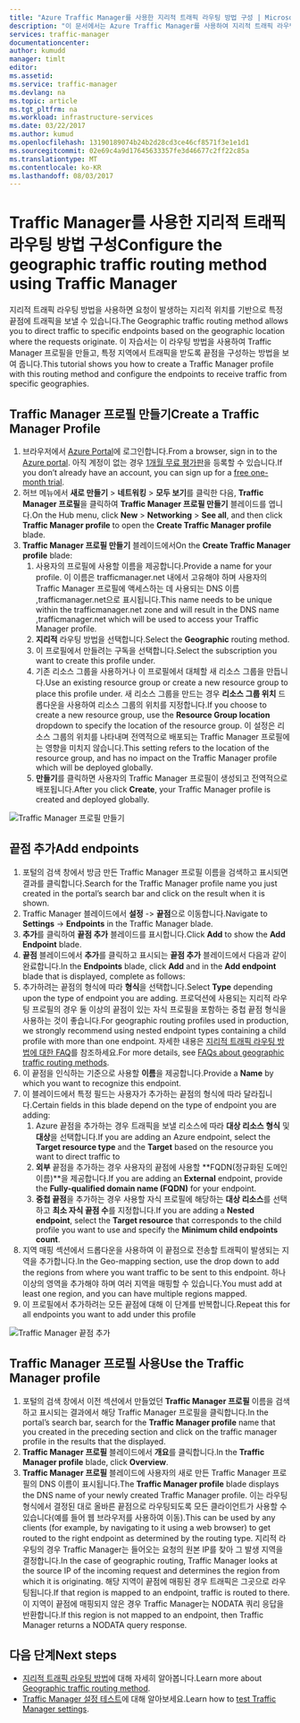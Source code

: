 ```yaml
---
title: "Azure Traffic Manager를 사용한 지리적 트래픽 라우팅 방법 구성 | Microsoft Docs"
description: "이 문서에서는 Azure Traffic Manager를 사용하여 지리적 트래픽 라우팅 방법을 구성하는 방법을 설명합니다."
services: traffic-manager
documentationcenter: 
author: kumudd
manager: timlt
editor: 
ms.assetid: 
ms.service: traffic-manager
ms.devlang: na
ms.topic: article
ms.tgt_pltfrm: na
ms.workload: infrastructure-services
ms.date: 03/22/2017
ms.author: kumud
ms.openlocfilehash: 13190189074b24b2d28cd3ce46cf8571f3e1e1d1
ms.sourcegitcommit: 02e69c4a9d17645633357fe3d46677c2ff22c85a
ms.translationtype: MT
ms.contentlocale: ko-KR
ms.lasthandoff: 08/03/2017
---
```

# <a name="configure-the-geographic-traffic-routing-method-using-traffic-manager"></a><span data-ttu-id="2707d-103">Traffic Manager를 사용한 지리적 트래픽 라우팅 방법 구성</span><span class="sxs-lookup"><span data-stu-id="2707d-103">Configure the geographic traffic routing method using Traffic Manager</span></span>

<span data-ttu-id="2707d-104">지리적 트래픽 라우팅 방법을 사용하면 요청이 발생하는 지리적 위치를 기반으로 특정 끝점에 트래픽을 보낼 수 있습니다.</span><span class="sxs-lookup"><span data-stu-id="2707d-104">The Geographic traffic routing method allows you to direct traffic to specific endpoints based on the geographic location where the requests originate.</span></span> <span data-ttu-id="2707d-105">이 자습서는 이 라우팅 방법을 사용하여 Traffic Manager 프로필을 만들고, 특정 지역에서 트래픽을 받도록 끝점을 구성하는 방법을 보여 줍니다.</span><span class="sxs-lookup"><span data-stu-id="2707d-105">This tutorial shows you how to create a Traffic Manager profile with this routing method and configure the endpoints to receive traffic from specific geographies.</span></span>

## <a name="create-a-traffic-manager-profile"></a><span data-ttu-id="2707d-106">Traffic Manager 프로필 만들기</span><span class="sxs-lookup"><span data-stu-id="2707d-106">Create a Traffic Manager Profile</span></span>

1. <span data-ttu-id="2707d-107">브라우저에서 [Azure Portal](http://portal.azure.com)에 로그인합니다.</span><span class="sxs-lookup"><span data-stu-id="2707d-107">From a browser, sign in to the [Azure portal](http://portal.azure.com).</span></span> <span data-ttu-id="2707d-108">아직 계정이 없는 경우 [1개월 무료 평가판](https://azure.microsoft.com/free/)을 등록할 수 있습니다.</span><span class="sxs-lookup"><span data-stu-id="2707d-108">If you don’t already have an account, you can sign up for a [free one-month trial](https://azure.microsoft.com/free/).</span></span>
2. <span data-ttu-id="2707d-109">허브 메뉴에서 **새로 만들기** > **네트워킹** > **모두 보기**를 클릭한 다음, **Traffic Manager 프로필**을 클릭하여 **Traffic Manager 프로필 만들기** 블레이드를 엽니다.</span><span class="sxs-lookup"><span data-stu-id="2707d-109">On the Hub menu, click **New** > **Networking** > **See all**, and then click **Traffic Manager profile** to open the **Create Traffic Manager profile** blade.</span></span>
3. <span data-ttu-id="2707d-110">**Traffic Manager 프로필 만들기** 블레이드에서</span><span class="sxs-lookup"><span data-stu-id="2707d-110">On the **Create Traffic Manager profile** blade:</span></span>
    1. <span data-ttu-id="2707d-111">사용자의 프로필에 사용할 이름을 제공합니다.</span><span class="sxs-lookup"><span data-stu-id="2707d-111">Provide a name for your profile.</span></span> <span data-ttu-id="2707d-112">이 이름은 trafficmanager.net 내에서 고유해야 하며 사용자의 Traffic Manager 프로필에 액세스하는 데 사용되는 DNS 이름 <profilename>,trafficmanager.net으로 표시됩니다.</span><span class="sxs-lookup"><span data-stu-id="2707d-112">This name needs to be unique within the trafficmanager.net zone and will result in the DNS name <profilename>,trafficmanager.net which will be used to access your Traffic Manager profile.</span></span>
    2. <span data-ttu-id="2707d-113">**지리적** 라우팅 방법을 선택합니다.</span><span class="sxs-lookup"><span data-stu-id="2707d-113">Select the **Geographic** routing method.</span></span>
    3. <span data-ttu-id="2707d-114">이 프로필에서 만들려는 구독을 선택합니다.</span><span class="sxs-lookup"><span data-stu-id="2707d-114">Select the subscription you want to create this profile under.</span></span>
    4. <span data-ttu-id="2707d-115">기존 리소스 그룹을 사용하거나 이 프로필에서 대체할 새 리소스 그룹을 만듭니다.</span><span class="sxs-lookup"><span data-stu-id="2707d-115">Use an existing resource group or create a new resource group to place this profile under.</span></span> <span data-ttu-id="2707d-116">새 리소스 그룹을 만드는 경우 **리소스 그룹 위치** 드롭다운을 사용하여 리소스 그룹의 위치를 지정합니다.</span><span class="sxs-lookup"><span data-stu-id="2707d-116">If you choose to create a new resource group, use the **Resource Group location** dropdown to specify the location of the resource group.</span></span> <span data-ttu-id="2707d-117">이 설정은 리소스 그룹의 위치를 나타내며 전역적으로 배포되는 Traffic Manager 프로필에는 영향을 미치지 않습니다.</span><span class="sxs-lookup"><span data-stu-id="2707d-117">This setting refers to the location of the resource group, and has no impact on the Traffic Manager profile which will be deployed globally.</span></span>
    5. <span data-ttu-id="2707d-118">**만들기**를 클릭하면 사용자의 Traffic Manager 프로필이 생성되고 전역적으로 배포됩니다.</span><span class="sxs-lookup"><span data-stu-id="2707d-118">After you click **Create**, your Traffic Manager profile is created and deployed globally.</span></span>

![Traffic Manager 프로필 만들기](./media/traffic-manager-geographic-routing-method/create-traffic-manager-profile.png)

## <a name="add-endpoints"></a><span data-ttu-id="2707d-120">끝점 추가</span><span class="sxs-lookup"><span data-stu-id="2707d-120">Add endpoints</span></span>

1. <span data-ttu-id="2707d-121">포털의 검색 창에서 방금 만든 Traffic Manager 프로필 이름을 검색하고 표시되면 결과를 클릭합니다.</span><span class="sxs-lookup"><span data-stu-id="2707d-121">Search for the Traffic Manager profile name you just created in the portal’s search bar and click on the result when it is shown.</span></span>
2. <span data-ttu-id="2707d-122">Traffic Manager 블레이드에서 **설정** -> **끝점**으로 이동합니다.</span><span class="sxs-lookup"><span data-stu-id="2707d-122">Navigate to **Settings** -> **Endpoints** in the Traffic Manager blade.</span></span>
3. <span data-ttu-id="2707d-123">**추가**를 클릭하여 **끝점 추가** 블레이드를 표시합니다.</span><span class="sxs-lookup"><span data-stu-id="2707d-123">Click **Add** to show the **Add Endpoint** blade.</span></span>
3. <span data-ttu-id="2707d-124">**끝점** 블레이드에서 **추가**를 클릭하고 표시되는 **끝점 추가** 블레이드에서 다음과 같이 완료합니다.</span><span class="sxs-lookup"><span data-stu-id="2707d-124">In the **Endpoints** blade, click **Add** and in the **Add endpoint** blade that is displayed, complete as follows:</span></span>
4. <span data-ttu-id="2707d-125">추가하려는 끝점의 형식에 따라 **형식**을 선택합니다.</span><span class="sxs-lookup"><span data-stu-id="2707d-125">Select **Type** depending upon the type of endpoint you are adding.</span></span> <span data-ttu-id="2707d-126">프로덕션에 사용되는 지리적 라우팅 프로필의 경우 둘 이상의 끝점이 있는 자식 프로필을 포함하는 중첩 끝점 형식을 사용하는 것이 좋습니다.</span><span class="sxs-lookup"><span data-stu-id="2707d-126">For geographic routing profiles used in production, we strongly recommend using nested endpoint types containing a child profile with more than one endpoint.</span></span> <span data-ttu-id="2707d-127">자세한 내용은 [지리적 트래픽 라우팅 방법에 대한 FAQ](traffic-manager-FAQs.md)를 참조하세요.</span><span class="sxs-lookup"><span data-stu-id="2707d-127">For more details, see [FAQs about geographic traffic routing methods](traffic-manager-FAQs.md).</span></span>
5. <span data-ttu-id="2707d-128">이 끝점을 인식하는 기준으로 사용할 **이름**을 제공합니다.</span><span class="sxs-lookup"><span data-stu-id="2707d-128">Provide a **Name** by which you want to recognize this endpoint.</span></span>
6. <span data-ttu-id="2707d-129">이 블레이드에서 특정 필드는 사용자가 추가하는 끝점의 형식에 따라 달라집니다.</span><span class="sxs-lookup"><span data-stu-id="2707d-129">Certain fields in this blade depend on the type of endpoint you are adding:</span></span>
    1. <span data-ttu-id="2707d-130">Azure 끝점을 추가하는 경우 트래픽을 보낼 리소스에 따라 **대상 리소스 형식** 및 **대상**을 선택합니다.</span><span class="sxs-lookup"><span data-stu-id="2707d-130">If you are adding an Azure endpoint, select the **Target resource type** and the **Target** based on the resource you want to direct traffic to</span></span>
    2. <span data-ttu-id="2707d-131">**외부** 끝점을 추가하는 경우 사용자의 끝점에 사용할 **FQDN(정규화된 도메인 이름)**을 제공합니다.</span><span class="sxs-lookup"><span data-stu-id="2707d-131">If you are adding an **External** endpoint, provide the **Fully-qualified domain name (FQDN)** for your endpoint.</span></span>
    3. <span data-ttu-id="2707d-132">**중첩 끝점**을 추가하는 경우 사용할 자식 프로필에 해당하는 **대상 리소스**를 선택하고 **최소 자식 끝점 수**를 지정합니다.</span><span class="sxs-lookup"><span data-stu-id="2707d-132">If you are adding a **Nested endpoint**, select the **Target resource** that corresponds to the child profile you want to use and specify the **Minimum child endpoints count**.</span></span>
7. <span data-ttu-id="2707d-133">지역 매핑 섹션에서 드롭다운을 사용하여 이 끝점으로 전송할 트래픽이 발생되는 지역을 추가합니다.</span><span class="sxs-lookup"><span data-stu-id="2707d-133">In the Geo-mapping section, use the drop down to add the regions from where you want traffic to be sent to this endpoint.</span></span> <span data-ttu-id="2707d-134">하나 이상의 영역을 추가해야 하며 여러 지역을 매핑할 수 있습니다.</span><span class="sxs-lookup"><span data-stu-id="2707d-134">You must add at least one region, and you can have multiple regions mapped.</span></span>
8. <span data-ttu-id="2707d-135">이 프로필에서 추가하려는 모든 끝점에 대해 이 단계를 반복합니다.</span><span class="sxs-lookup"><span data-stu-id="2707d-135">Repeat this for all endpoints you want to add under this profile</span></span>

![Traffic Manager 끝점 추가](./media/traffic-manager-geographic-routing-method/add-traffic-manager-endpoint.png)

## <a name="use-the-traffic-manager-profile"></a><span data-ttu-id="2707d-137">Traffic Manager 프로필 사용</span><span class="sxs-lookup"><span data-stu-id="2707d-137">Use the Traffic Manager profile</span></span>
1.  <span data-ttu-id="2707d-138">포털의 검색 창에서 이전 섹션에서 만들었던 **Traffic Manager 프로필** 이름을 검색하고 표시되는 결과에서 해당 Traffic Manager 프로필을 클릭합니다.</span><span class="sxs-lookup"><span data-stu-id="2707d-138">In the portal’s search bar, search for the **Traffic Manager profile** name that you created in the preceding section and click on the traffic manager profile in the results that the displayed.</span></span>
2. <span data-ttu-id="2707d-139">**Traffic Manager 프로필** 블레이드에서 **개요**를 클릭합니다.</span><span class="sxs-lookup"><span data-stu-id="2707d-139">In the **Traffic Manager profile** blade, click **Overview**.</span></span>
3. <span data-ttu-id="2707d-140">**Traffic Manager 프로필** 블레이드에 사용자의 새로 만든 Traffic Manager 프로필의 DNS 이름이 표시됩니다.</span><span class="sxs-lookup"><span data-stu-id="2707d-140">The **Traffic Manager profile** blade displays the DNS name of your newly created Traffic Manager profile.</span></span> <span data-ttu-id="2707d-141">이는 라우팅 형식에서 결정된 대로 올바른 끝점으로 라우팅되도록 모든 클라이언트가 사용할 수 있습니다(예를 들어 웹 브라우저를 사용하여 이동).</span><span class="sxs-lookup"><span data-stu-id="2707d-141">This can be used by any clients (for example, by navigating to it using a web browser) to get routed to the right endpoint as determined by the routing type.</span></span>  <span data-ttu-id="2707d-142">지리적 라우팅의 경우 Traffic Manager는 들어오는 요청의 원본 IP를 찾아 그 발생 지역을 결정합니다.</span><span class="sxs-lookup"><span data-stu-id="2707d-142">In the case of geographic routing, Traffic Manager looks at the source IP of the incoming request and determines the region from which it is originating.</span></span> <span data-ttu-id="2707d-143">해당 지역이 끝점에 매핑된 경우 트래픽은 그곳으로 라우팅됩니다.</span><span class="sxs-lookup"><span data-stu-id="2707d-143">If that region is mapped to an endpoint, traffic is routed to there.</span></span> <span data-ttu-id="2707d-144">이 지역이 끝점에 매핑되지 않은 경우 Traffic Manager는 NODATA 쿼리 응답을 반환합니다.</span><span class="sxs-lookup"><span data-stu-id="2707d-144">If this region is not mapped to an endpoint, then Traffic Manager returns a NODATA query response.</span></span>

## <a name="next-steps"></a><span data-ttu-id="2707d-145">다음 단계</span><span class="sxs-lookup"><span data-stu-id="2707d-145">Next steps</span></span>

- <span data-ttu-id="2707d-146">[지리적 트래픽 라우팅 방법](traffic-manager-routing-methods.md#geographic)에 대해 자세히 알아봅니다.</span><span class="sxs-lookup"><span data-stu-id="2707d-146">Learn more about [Geographic traffic routing method](traffic-manager-routing-methods.md#geographic).</span></span>
- <span data-ttu-id="2707d-147">[Traffic Manager 설정 테스트](traffic-manager-testing-settings.md)에 대해 알아보세요.</span><span class="sxs-lookup"><span data-stu-id="2707d-147">Learn how to [test Traffic Manager settings](traffic-manager-testing-settings.md).</span></span>
